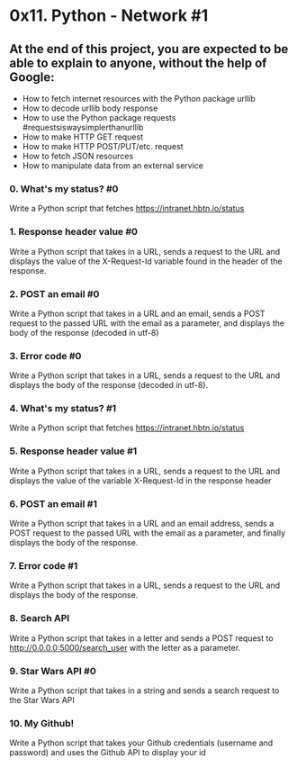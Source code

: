 # 0x11. Python - Network #1
## At the end of this project, you are expected to be able to explain to anyone, without the help of Google:
- How to fetch internet resources with the Python package urllib
- How to decode urllib body response
- How to use the Python package requests #requestsiswaysimplerthanurllib
- How to make HTTP GET request
- How to make HTTP POST/PUT/etc. request
- How to fetch JSON resources
- How to manipulate data from an external service
### 0. What's my status? #0
Write a Python script that fetches https://intranet.hbtn.io/status
### 1. Response header value #0
Write a Python script that takes in a URL, sends a request to the URL and displays the value of the X-Request-Id variable found in the header of the response.
### 2. POST an email #0
Write a Python script that takes in a URL and an email, sends a POST request to the passed URL with the email as a parameter, and displays the body of the response (decoded in utf-8)
### 3. Error code #0
Write a Python script that takes in a URL, sends a request to the URL and displays the body of the response (decoded in utf-8).
### 4. What's my status? #1
Write a Python script that fetches https://intranet.hbtn.io/status
### 5. Response header value #1
Write a Python script that takes in a URL, sends a request to the URL and displays the value of the variable X-Request-Id in the response header
### 6. POST an email #1
Write a Python script that takes in a URL and an email address, sends a POST request to the passed URL with the email as a parameter, and finally displays the body of the response.
### 7. Error code #1
Write a Python script that takes in a URL, sends a request to the URL and displays the body of the response.
### 8. Search API 
Write a Python script that takes in a letter and sends a POST request to http://0.0.0.0:5000/search_user with the letter as a parameter.
### 9. Star Wars API #0
Write a Python script that takes in a string and sends a search request to the Star Wars API
### 10. My Github!
Write a Python script that takes your Github credentials (username and password) and uses the Github API to display your id
